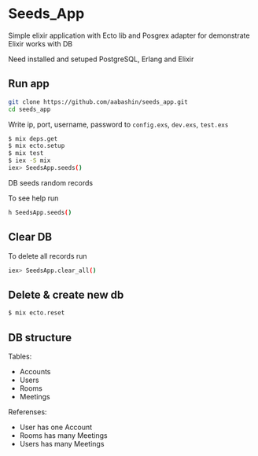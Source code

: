 # Seeds_App

Simple elixir application with Ecto lib and Posgrex adapter for demonstrate Elixir works with DB

Need installed and setuped PostgreSQL, Erlang and Elixir

## Run app

```bash
git clone https://github.com/aabashin/seeds_app.git
cd seeds_app
```

Write ip, port, username, password to `config.exs`, `dev.exs`, `test.exs`

```bash
$ mix deps.get
$ mix ecto.setup
$ mix test
$ iex -S mix
iex> SeedsApp.seeds()
```

DB seeds random records

To see help run

```bash
h SeedsApp.seeds()
```

## Clear DB

To delete all records run

```bash
iex> SeedsApp.clear_all()
```

## Delete & create new db

```bash
$ mix ecto.reset
```

## DB structure

Tables:

* Accounts
* Users
* Rooms
* Meetings

Referenses:

* User has one Account
* Rooms has many Meetings
* Users has many Meetings
